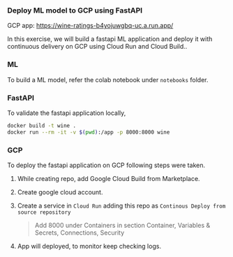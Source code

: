 ### Deploy ML model to GCP using FastAPI

GCP app: https://wine-ratings-b4yojuwgbq-uc.a.run.app/

In this exercise, we will build a fastapi ML application and deploy it with continuous delivery on GCP using Cloud Run and Cloud Build..

### ML

To build a ML model, refer the colab notebook under `notebooks` folder.

### FastAPI

To validate the fastapi application locally,

```bash
docker build -t wine .
docker run --rm -it -v $(pwd):/app -p 8000:8000 wine
```

### GCP

To deploy the fastapi application on GCP following steps were taken.

1. While creating repo, add Google Cloud Build from Marketplace.

2. Create google cloud account.

3. Create a service in `Cloud Run` adding this repo as `Continous Deploy from source repository`

   > Add 8000 under Containers in section Container, Variables & Secrets, Connections, Security

4. App will deployed, to monitor keep checking logs.